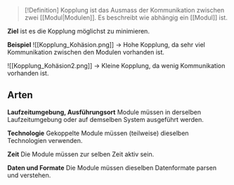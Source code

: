 >[!Definition]
>Kopplung ist das Ausmass der Kommunikation zwischen zwei [[Modul|Modulen]].
>Es beschreibt wie abhängig ein [[Modul]] ist.

**Ziel** ist es die Kopplung möglichst zu minimieren.

**Beispiel**
![[Kopplung_Kohäsion.png]]
-> Hohe Kopplung, da sehr viel Kommunikation zwischen den Modulen vorhanden ist.

![[Kopplung_Kohäsion2.png]]
-> Kleine Kopplung, da wenig Kommunikation vorhanden ist.

## Arten
**Laufzeitumgebung, Ausführungsort**
Module müssen in derselben Laufzeitumgebung oder auf demselben System ausgeführt werden.

**Technologie**
Gekoppelte Module müssen (teilweise) dieselben Technologien verwenden.

**Zeit**
Die Module müssen zur selben Zeit aktiv sein.

**Daten und Formate**
Die Module müssen dieselben Datenformate parsen und verstehen.